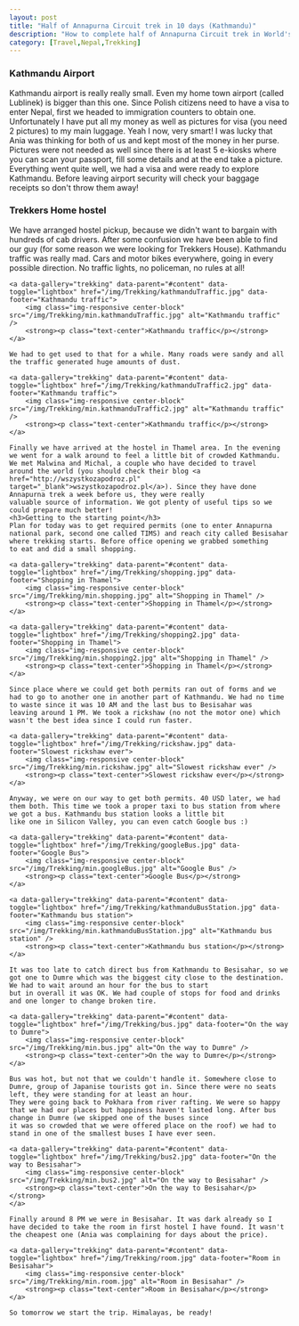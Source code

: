 ```yaml
---
layout: post
title: "Half of Annapurna Circuit trek in 10 days (Kathmandu)"
description: "How to complete half of Annapurna Circuit trek in World's highest mountains in 10 days. Including crossing Thorong La pass, the highest tourist pass in the World."
category: [Travel,Nepal,Trekking]
--- 
```

<div id="content">
    <h3>Kathmandu Airport</h3>
    Kathmandu airport is really really small. Even my home town airport (called Lublinek) is bigger than this one. Since Polish citizens need to have a visa to enter Nepal, first we headed to immigration 
    counters to obtain one. Unfortunately I have put all my money as well as pictures for visa (you need 2 pictures) to my main luggage. Yeah I now, very smart! I was lucky that Ania was thinking for
    both of us and kept most of the money in her purse. Pictures were not needed as well since there is at least 5 e-kiosks where you can scan your passport, fill some details and at the end take a picture.
    Everything went quite well, we had a visa and were ready to explore Kathmandu. Before leaving airport security will check your baggage receipts so don't throw them away!
    <h3>Trekkers Home hostel</h3>
    We have arranged hostel pickup, because we didn't want to bargain with hundreds of cab drivers. After some confusion we have been able to find our guy (for some reason we were looking for Trekkers House).
    Kathmandu traffic was really mad. Cars and motor bikes everywhere, going in every possible direction. No traffic lights, no policeman, no rules at all!
    
    <a data-gallery="trekking" data-parent="#content" data-toggle="lightbox" href="/img/Trekking/kathmanduTraffic.jpg" data-footer="Kathmandu traffic">
        <img class="img-responsive center-block" src="/img/Trekking/min.kathmanduTraffic.jpg" alt="Kathmandu traffic" />
        <strong><p class="text-center">Kathmandu traffic</p></strong>
    </a>

    We had to get used to that for a while. Many roads were sandy and all the traffic generated huge amounts of dust.

    <a data-gallery="trekking" data-parent="#content" data-toggle="lightbox" href="/img/Trekking/kathmanduTraffic2.jpg" data-footer="Kathmandu traffic">
        <img class="img-responsive center-block" src="/img/Trekking/min.kathmanduTraffic2.jpg" alt="Kathmandu traffic" />
        <strong><p class="text-center">Kathmandu traffic</p></strong>
    </a>

    Finally we have arrived at the hostel in Thamel area. In the evening we went for a walk around to feel a little bit of crowded Kathmandu. We met Malwina and Michal, a couple who have decided to travel
    around the world (you should check their blog <a href="http://wszystkozapodroz.pl" target="_blank">wszystkozapodroz.pl</a>). Since they have done Annapurna trek a week before us, they were really
    valuable source of information. We got plenty of useful tips so we could prepare much better!
    <h3>Getting to the starting point</h3>
    Plan for today was to get required permits (one to enter Annapurna national park, second one called TIMS) and reach city called Besisahar where trekking starts. Before office opening we grabbed something
    to eat and did a small shopping.

    <a data-gallery="trekking" data-parent="#content" data-toggle="lightbox" href="/img/Trekking/shopping.jpg" data-footer="Shopping in Thamel">
        <img class="img-responsive center-block" src="/img/Trekking/min.shopping.jpg" alt="Shopping in Thamel" />
        <strong><p class="text-center">Shopping in Thamel</p></strong>
    </a>

    <a data-gallery="trekking" data-parent="#content" data-toggle="lightbox" href="/img/Trekking/shopping2.jpg" data-footer="Shopping in Thamel">
        <img class="img-responsive center-block" src="/img/Trekking/min.shopping2.jpg" alt="Shopping in Thamel" />
        <strong><p class="text-center">Shopping in Thamel</p></strong>
    </a>

    Since place where we could get both permits ran out of forms and we had to go to another one in another part of Kathmandu. We had no time to waste since it was 10 AM and the last bus to Besisahar was
    leaving around 1 PM. We took a rickshaw (no not the motor one) which wasn't the best idea since I could run faster. 
    
    <a data-gallery="trekking" data-parent="#content" data-toggle="lightbox" href="/img/Trekking/rickshaw.jpg" data-footer="Slowest rickshaw ever">
        <img class="img-responsive center-block" src="/img/Trekking/min.rickshaw.jpg" alt="Slowest rickshaw ever" />
        <strong><p class="text-center">Slowest rickshaw ever</p></strong>
    </a>

    Anyway, we were on our way to get both permits. 40 USD later, we had them both. This time we took a proper taxi to bus station from where we got a bus. Kathmandu bus station looks a little bit 
    like one in Silicon Valley, you can even catch Google bus :)
    
    <a data-gallery="trekking" data-parent="#content" data-toggle="lightbox" href="/img/Trekking/googleBus.jpg" data-footer="Google Bus">
        <img class="img-responsive center-block" src="/img/Trekking/min.googleBus.jpg" alt="Google Bus" />
        <strong><p class="text-center">Google Bus</p></strong>
    </a>
    
    <a data-gallery="trekking" data-parent="#content" data-toggle="lightbox" href="/img/Trekking/kathmanduBusStation.jpg" data-footer="Kathmandu bus station">
        <img class="img-responsive center-block" src="/img/Trekking/min.kathmanduBusStation.jpg" alt="Kathmandu bus station" />
        <strong><p class="text-center">Kathmandu bus station</p></strong>
    </a>

    It was too late to catch direct bus from Kathmandu to Besisahar, so we got one to Dumre which was the biggest city close to the destination. We had to wait around an hour for the bus to start
    but in overall it was OK. We had couple of stops for food and drinks and one longer to change broken tire. 
    
    <a data-gallery="trekking" data-parent="#content" data-toggle="lightbox" href="/img/Trekking/bus.jpg" data-footer="On the way to Dumre">
        <img class="img-responsive center-block" src="/img/Trekking/min.bus.jpg" alt="On the way to Dumre" />
        <strong><p class="text-center">On the way to Dumre</p></strong>
    </a>

    Bus was hot, but not that we couldn't handle it. Somewhere close to Dumre, group of Japanise tourists got in. Since there were no seats left, they were standing for at least an hour. 
    They were going back to Pokhara from river rafting. We were so happy that we had our places but happiness haven't lasted long. After bus change in Dumre (we skipped one of the buses since 
    it was so crowded that we were offered place on the roof) we had to stand in one of the smallest buses I have ever seen.

    <a data-gallery="trekking" data-parent="#content" data-toggle="lightbox" href="/img/Trekking/bus2.jpg" data-footer="On the way to Besisahar">
        <img class="img-responsive center-block" src="/img/Trekking/min.bus2.jpg" alt="On the way to Besisahar" />
        <strong><p class="text-center">On the way to Besisahar</p></strong>
    </a>

    Finally around 8 PM we were in Besisahar. It was dark already so I have decided to take the room in first hostel I have found. It wasn't the cheapest one (Ania was complaining for days about the price).
    
    <a data-gallery="trekking" data-parent="#content" data-toggle="lightbox" href="/img/Trekking/room.jpg" data-footer="Room in Besisahar">
        <img class="img-responsive center-block" src="/img/Trekking/min.room.jpg" alt="Room in Besisahar" />
        <strong><p class="text-center">Room in Besisahar</p></strong>
    </a>

    So tomorrow we start the trip. Himalayas, be ready!
</div>
